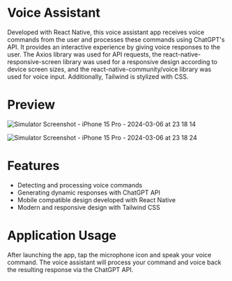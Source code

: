 # Voice Assistant

Developed with React Native, this voice assistant app receives voice commands from the user and processes these commands using ChatGPT's API. It provides an interactive experience by giving voice responses to the user. The Axios library was used for API requests, the react-native-responsive-screen library was used for a responsive design according to device screen sizes, and the react-native-community/voice library was used for voice input. Additionally, Tailwind is stylized with CSS.


 # Preview
 ![Simulator Screenshot - iPhone 15 Pro - 2024-03-06 at 23 18 14](https://github.com/yusufyaman07/voice_assistant/assets/148998418/b5e586ca-1235-4b32-8d10-e4e3186e4b1f)

 ![Simulator Screenshot - iPhone 15 Pro - 2024-03-06 at 23 18 24](https://github.com/yusufyaman07/voice_assistant/assets/148998418/996b7bc5-a7e5-4272-b38d-4793551f703a)



 
# Features

- Detecting and processing voice commands
- Generating dynamic responses with ChatGPT API
- Mobile compatible design developed with React Native
- Modern and responsive design with Tailwind CSS
  
# Application Usage  

After launching the app, tap the microphone icon and speak your voice command. The voice assistant will process your command and voice back the resulting response via the ChatGPT API.

